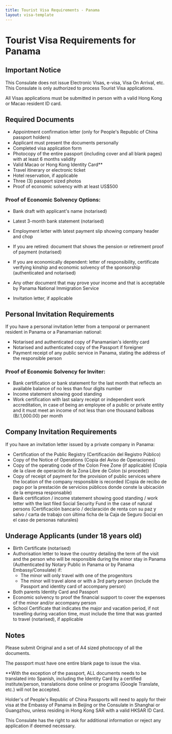 ```yaml
---
title: Tourist Visa Requirements - Panama
layout: visa-template
---
```


# Tourist Visa Requirements for Panama

## Important Notice
This Consulate does not issue Electronic Visas, e-visa, Visa On Arrival, etc. This Consulate is only authorized to process Tourist Visa applications.

All Visas applications must be submitted in person with a valid Hong Kong or Macao resident ID card.

## Required Documents
- Appointment confirmation letter (only for People's Republic of China passport holders)
- Applicant must present the documents personally
- Completed visa application form
- Photocopy of the entire passport (including cover and all blank pages) with at least 6 months validity
- Valid Macao or Hong Kong Identity Card**
- Travel itinerary or electronic ticket
- Hotel reservation, if applicable
- Three (3) passport sized photos
- Proof of economic solvency with at least US$500

### Proof of Economic Solvency Options:
- Bank draft with applicant's name (notarised)
- Latest 3-month bank statement (notarised)
- Employment letter with latest payment slip showing company header and chop
- If you are retired: document that shows the pension or retirement proof of payment (notarised)
- If you are economically dependent: letter of responsibility, certificate verifying kinship and economic solvency of the sponsorship (authenticated and notarised)
- Any other document that may prove your income and that is acceptable by Panama National Immigration Service

- Invitation letter, if applicable

## Personal Invitation Requirements
If you have a personal invitation letter from a temporal or permanent resident in Panama or a Panamanian national:

- Notarised and authenticated copy of Panamanian's identity card
- Notarised and authenticated copy of the Passport if foreigner
- Payment receipt of any public service in Panama, stating the address of the responsible person

### Proof of Economic Solvency for Inviter:
- Bank certification or bank statement for the last month that reflects an available balance of no less than four digits number
- Income statement showing good standing
- Work certification with last salary receipt or independent work accreditation, in case of being an employee of a public or private entity and it must meet an income of not less than one thousand balboas (B/.1,000.00) per month

## Company Invitation Requirements  
If you have an invitation letter issued by a private company in Panama:

- Certification of the Public Registry (Certificación del Registro Público)
- Copy of the Notice of Operations (Copia del Aviso de Operaciones)
- Copy of the operating code of the Colon Free Zone (if applicable) (Copia de la clave de operación de la Zona Libre de Colon (si procede))
- Copy of receipt of payment for the provision of public services where the location of the company responsible is recorded (Copia de recibo de pago por la prestación de servicios públicos donde conste la ubicación de la empresa responsable)
- Bank certification / income statement showing good standing / work letter with the last filed Social Security Fund in the case of natural persons (Certificación bancario / declaración de renta con su paz y salvo / carta de trabajo con última ficha de la Caja de Seguro Social en el caso de personas naturales)

## Underage Applicants (under 18 years old)
- Birth Certificate (notarised)
- Authorisation letter to leave the country detailing the term of the visit and the person who will be responsible during the minor stay in Panama (Authenticated by Notary Public in Panama or by Panama Embassy/Consulate) if:
  - The minor will only travel with one of the progenitors
  - The minor will travel alone or with a 3rd party person (include the Passport and identity card of accompany person)
- Both parents Identity Card and Passport
- Economic solvency to proof the financial support to cover the expenses of the minor and/or accompany person
- School Certificate that indicates the major and vacation period, if not travelling during vacation time, must include the time that was granted to travel (notarised), if applicable

## Notes
Please submit Original and a set of A4 sized photocopy of all the documents.

The passport must have one entire blank page to issue the visa.

**With the exception of the passport, ALL documents needs to be translated into Spanish, including the Identity Card by a certified institute/person, translations done online or programs (Google Translate, etc.) will not be accepted.

Holder's of People's Republic of China Passports will need to apply for their visa at the Embassy of Panama in Beijing or the Consulate in Shanghai or Guangzhou, unless residing in Hong Kong SAR with a valid HKSAR ID Card.

This Consulate has the right to ask for additional information or reject any application if deemed necessary.